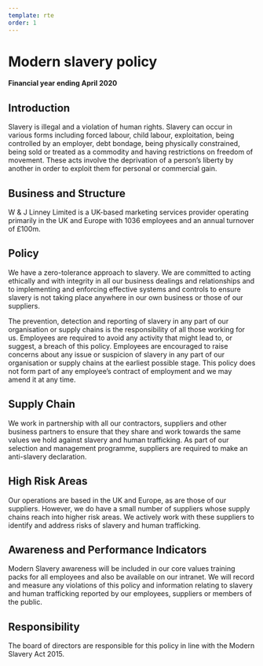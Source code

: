 ```yaml
---
template: rte
order: 1
---
```


# Modern slavery policy

**Financial year ending April 2020**

## Introduction

Slavery is illegal and a violation of human rights. Slavery can occur in various forms including forced labour, child labour, exploitation, being controlled by an employer, debt bondage, being physically constrained, being sold or treated as a commodity and having restrictions on freedom of movement. These acts involve the deprivation of a person’s liberty by another in order to exploit them for personal or commercial gain.

## Business and Structure

W & J Linney Limited is a UK-based marketing services provider operating primarily in the UK and Europe with 1036 employees and an annual turnover of £100m.

## Policy

We have a zero-tolerance approach to slavery. We are committed to acting ethically and with integrity in all our business dealings and relationships and to implementing and enforcing effective systems and controls to ensure slavery is not taking place anywhere in our own business or those of our suppliers.

The prevention, detection and reporting of slavery in any part of our organisation or supply chains is the responsibility of all those working for us. Employees are required to avoid any activity that might lead to, or suggest, a breach of this policy. Employees are encouraged to raise concerns about any issue or suspicion of slavery in any part of our organisation or supply chains at the earliest possible stage. This policy does not form part of any employee’s contract of employment and we may amend it at any time.

## Supply Chain

We work in partnership with all our contractors, suppliers and other business partners to ensure that they share and work towards the same values we hold against slavery and human trafficking. As part of our selection and management programme, suppliers are required to make an anti-slavery declaration.

## High Risk Areas

Our operations are based in the UK and Europe, as are those of our suppliers. However, we do have a small number of suppliers whose supply chains reach into higher risk areas. We actively work with these suppliers to identify and address risks of slavery and human trafficking.

## Awareness and Performance Indicators

Modern Slavery awareness will be included in our core values training packs for all employees and also be available on our intranet. We will record and measure any violations of this policy and information relating to slavery and human trafficking reported by our employees, suppliers or members of the public.

## Responsibility

The board of directors are responsible for this policy in line with the Modern Slavery Act 2015.
